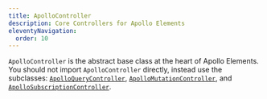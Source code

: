 ```yaml
---
title: ApolloController
description: Core Controllers for Apollo Elements
eleventyNavigation:
  order: 10
---
```

<!-- ----------------------------------------------------------------------------------------
     Welcome! This file includes automatically generated API documentation.
     To edit the docs that appear within, find the original source file under `packages/*`,
     corresponding to the package name and module in this YAML front-matter block.
     Thank you for your interest in Apollo Elements 😁
------------------------------------------------------------------------------------------ -->

<cem-module package="@apollo-elements/core"
            module="apollo-controller.js">

`ApolloController` is the abstract base class at the heart of Apollo Elements. 
You should not import `ApolloController` directly, instead use the subclasses: 
[`ApolloQueryController`](/api/core/controllers/query/), 
[`ApolloMutationController`](/api/core/controllers/mutation/), and 
[`ApolloSubscriptionController`](/api/core/controllers/subscription/).

</cem-module>
